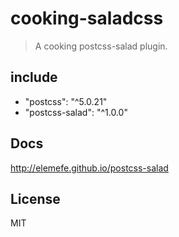 # cooking-saladcss
> A cooking postcss-salad plugin.

## include
- "postcss": "^5.0.21"
- "postcss-salad": "^1.0.0"

## Docs
http://elemefe.github.io/postcss-salad

## License
MIT